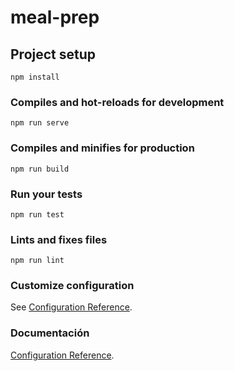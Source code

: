 # meal-prep

## Project setup
```
npm install
```

### Compiles and hot-reloads for development
```
npm run serve
```

### Compiles and minifies for production
```
npm run build
```

### Run your tests
```
npm run test
```

### Lints and fixes files
```
npm run lint
```

### Customize configuration
See [Configuration Reference](https://cli.vuejs.org/config/).

### Documentación
[Configuration Reference](https://medium.freecodecamp.org/how-to-build-a-single-page-application-using-vue-js-vuex-vuetify-and-firebase-838b40721a07).

